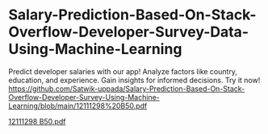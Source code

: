 # Salary-Prediction-Based-On-Stack-Overflow-Developer-Survey-Data-Using-Machine-Learning
Predict developer salaries with our app! Analyze factors like country, education, and experience. Gain insights for informed decisions. Try it now!
https://github.com/Satwik-uppada/Salary-Prediction-Based-On-Stack-Overflow-Developer-Survey-Using-Machine-Learning/blob/main/12111298%20B50.pdf



[12111298 B50.pdf](https://github.com/user-attachments/files/16143893/12111298.B50.pdf)
